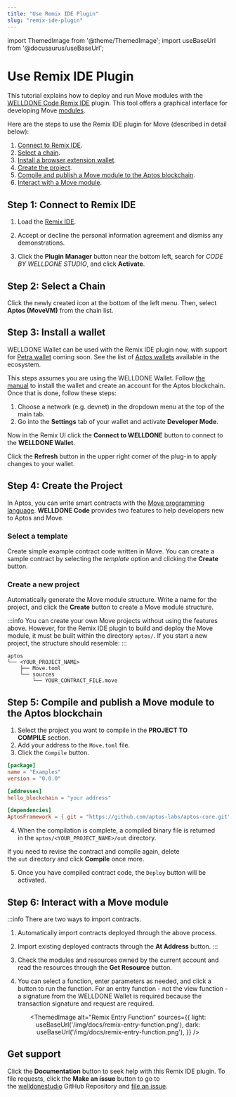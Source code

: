 ```yaml
---
title: "Use Remix IDE Plugin"
slug: "remix-ide-plugin"
---
```


import ThemedImage from '@theme/ThemedImage';
import useBaseUrl from '@docusaurus/useBaseUrl';

# Use Remix IDE Plugin

This tutorial explains how to deploy and run Move modules with the [WELLDONE Code Remix IDE](https://docs.welldonestudio.io/code) plugin. This tool offers a graphical interface for developing Move [modules](../../move/book/modules-and-scripts.md#modules). 

Here are the steps to use the Remix IDE plugin for Move (described in detail below):

1. [Connect to Remix IDE](#step-1-connect-to-remix-ide).
2. [Select a chain](#step-2-select-a-chain).
3. [Install a browser extension wallet](#step-3-install-a-wallet).
4. [Create the project](#step-4-create-the-project). 
5. [Compile and publish a Move module to the Aptos blockchain](#step-5-compile-and-publish-a-move-module-to-the-aptos-blockchain).
6. [Interact with a Move module](#step-6-interact-with-a-move-module).

## Step 1: Connect to Remix IDE

1. Load the [Remix IDE](https://remix.ethereum.org/).

2. Accept or decline the personal information agreement and dismiss any demonstrations.

3. Click the **Plugin Manager** button near the bottom left, search for *CODE BY WELLDONE STUDIO*, and click **Activate**.

<center>
<ThemedImage
alt="Remix IDE plugin"
sources={{
    light: useBaseUrl('/img/docs/remix-ide-plugin.png'),
    dark: useBaseUrl('/img/docs/remix-ide-plugin.png'),
  }}
width= "80%"
/>
</center>

## Step 2: Select a Chain

Click the newly created icon at the bottom of the left menu. Then, select **Aptos (MoveVM)** from the chain list.

<center>
<ThemedImage
alt="Remix Select a chain"
sources={{
    light: useBaseUrl('/img/docs/remix-select-chain.png'),
    dark: useBaseUrl('/img/docs/remix-select-chain.png'),
  }}
width="50%"
/>
</center>

## Step 3: Install a wallet

WELLDONE Wallet can be used with the Remix IDE plugin now, with support for [Petra wallet](https://petra.app/) coming soon. See the list of [Aptos wallets](https://aptosfoundation.org/ecosystem/projects/wallets) available in the ecosystem.

This steps assumes you are using the WELLDONE Wallet. Follow [the manual](https://docs.welldonestudio.io/wallet/manual/) to install the wallet and create an account for the Aptos blockchain. Once that is done, follow these steps:

1. Choose a network (e.g. devnet) in the dropdown menu at the top of the main tab.
1. Go into the **Settings** tab of your wallet and activate **Developer Mode**.

Now in the Remix UI click the **Connect to WELLDONE** button to connect to the **WELLDONE Wallet**. 

Click the **Refresh** button in the upper right corner of the plug-in to apply changes to your wallet.

## Step 4: Create the Project

In Aptos, you can write smart contracts with the [Move programming language](../../move/move-on-aptos.md). **WELLDONE Code** provides two features to help developers new to Aptos and Move.

### Select a template

Create simple example contract code written in Move. You can create a sample contract by selecting the *template* option and clicking the **Create** button.

<center>
<ThemedImage
alt="Remix Template Code"
sources={{
    light: useBaseUrl('/img/docs/remix-template-code.png'),
    dark: useBaseUrl('/img/docs/remix-template-code.png'),
  }}
width="50%"
/>
</center>

### Create a new project

Automatically generate the Move module structure. Write a name for the project, and click the **Create** button to create a Move module structure.

:::info
You can create your own Move projects without using the features above. However, for the Remix IDE plugin to build and deploy the Move module, it must be built within the directory `aptos/`. If you start a new project, the structure should resemble:
:::

  ```
  aptos
  └── <YOUR_PROJECT_NAME>
      ├── Move.toml
      └── sources
          └── YOUR_CONTRACT_FILE.move
  ```

## Step 5: Compile and publish a Move module to the Aptos blockchain

1. Select the project you want to compile in the **PROJECT TO COMPILE** section.
2. Add your address to the `Move.toml` file.
3. Click the `Compile` button. 

```toml
[package]
name = "Examples"
version = "0.0.0"

[addresses]
hello_blockchain = "your address"

[dependencies]
AptosFramework = { git = "https://github.com/aptos-labs/aptos-core.git", subdir = "aptos-move/framework/aptos-framework/", rev = "aptos-node-v1.2.0" }
```

4. When the compilation is complete, a compiled binary file is returned in the `aptos/<YOUR_PROJECT_NAME>/out` directory.

If you need to revise the contract and compile again, delete the `out` directory and click **Compile** once more.

5. Once you have compiled contract code, the `Deploy` button will be activated.

## Step 6: Interact with a Move module

:::info
There are two ways to import contracts.
1. Automatically import contracts deployed through the above process.
2. Import existing deployed contracts through the **At Address** button.
:::

1. Check the modules and resources owned by the current account and read the resources through the **Get Resource** button.
2. You can select a function, enter parameters as needed, and click a button to run the function. For an entry function - not the view function - a signature from the WELLDONE Wallet is required because the transaction signature and request are required.

<center>
<ThemedImage
alt="Remix View Function"
sources={{
    light: useBaseUrl('/img/docs/remix-view-function.png'),
    dark: useBaseUrl('/img/docs/remix-view-function.png'),
  }}
/>

<ThemedImage
alt="Remix Entry Function"
sources={{
    light: useBaseUrl('/img/docs/remix-entry-function.png'),
    dark: useBaseUrl('/img/docs/remix-entry-function.png'),
  }}
/>
</center>

## Get support

Click the **Documentation** button to seek help with this Remix IDE plugin. To file requests, click the **Make an issue** button to go to the [welldonestudio](https://github.com/welldonestudio/welldonestudio.github.io) GitHub Repository and [file an issue](https://github.com/welldonestudio/welldonestudio.github.io/issues/new/choose).
